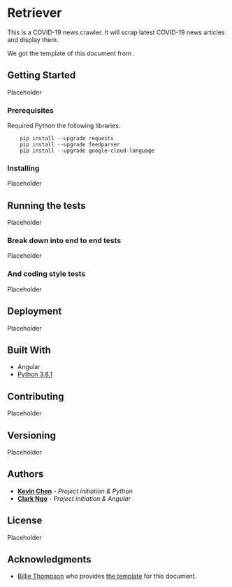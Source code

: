 # Retriever

This is a COVID-19 news crawler. It will scrap latest COVID-19 news articles and display them.

We got the template of this document from .

## Getting Started

Placeholder

### Prerequisites

Required Python the following libraries.

```
    pip install --upgrade requests
    pip install --upgrade feedparser
    pip install --upgrade google-cloud-language

```

### Installing

Placeholder

## Running the tests

Placeholder

### Break down into end to end tests

Placeholder

### And coding style tests

Placeholder

## Deployment

Placeholder

## Built With

* Angular
* [Python 3.8.1](https://www.python.org/downloads/release/python-381/)

## Contributing

Placeholder

## Versioning

Placeholder

## Authors

* **[Kevin Chen](https://github.com/kkchen-dev)** - *Project initiation & Python*
* **[Clark Ngo](https://github.com/clarkngo)** - *Project initiation & Angular*

## License

Placeholder

## Acknowledgments

* [Billie Thompson](https://gist.github.com/PurpleBooth) who provides [the template]((https://gist.github.com/PurpleBooth/109311bb0361f32d87a2)) for this document.